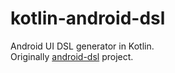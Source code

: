 kotlin-android-dsl
===========

Android UI DSL generator in Kotlin.  
Originally [android-dsl](https://github.com/dedoz/android-dsl) project.